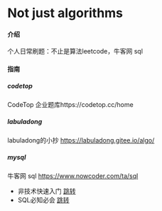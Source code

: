 # Not just algorithms

#### 介绍

个人日常刷题：不止是算法leetcode，牛客网 sql



#### 指南

##### codetop

CodeTop 企业题库https://codetop.cc/home


##### labuladong

labuladong的小抄 https://labuladong.gitee.io/algo/


##### mysql

牛客网 sql https://www.nowcoder.com/ta/sql

* 非技术快速入门 [跳转](src/com/caidaxing/sql-quick-study/Main.md)
* SQL必知必会 [跳转](src/com/caidaxing/sql-teach-yourself/Main.md)
